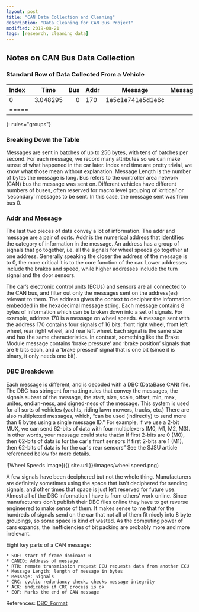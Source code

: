 ```yaml
---
layout: post
title: "CAN Data Collection and Cleaning"
description: "Data Cleaning for CAN Bus Project"
modified: 2019-08-21
tags: [research, cleaning data]
---
```


## Notes on CAN Bus Data Collection

### Standard Row of Data Collected From a Vehicle

| Index| Time | Bus |Addr | Message |MessageLength |
|:--------|:-------:|--------:|:--------|:-------:|--------:|
| 0   | 3.048295   |0 | 170  | 1e5c1e741e5d1e6c   | 8   |
|=====
{: rules="groups"}

### Breaking Down the Table
Messages are sent in batches of up to 256 bytes, with tens of batches per second. For each message, we record many attributes so we can make sense of what happened in the car later. Index and time are pretty trivial, we know what those mean without explanation. Message Length is the number of bytes the message is long. Bus refers to the controller area network (CAN) bus the message was sent on. Different vehicles have different numbers of buses, often reserved for macro level grouping of ‘critical’ or ‘secondary’ messages to be sent. In this case, the message sent was from bus 0.

### Addr and Message
The last two pieces of data convey a lot of information. The addr and message are a pair of sorts. Addr is the numerical address that identifies the category of information in the message. An address has a group of signals that go together, i.e. all the signals for wheel speeds go together at one address. Generally speaking the closer the address of the message is to 0, the more critical it is to the core function of the car. Lower addresses include the brakes and speed, while higher addresses include the turn signal and the door sensors.

The car’s electronic control units (ECUs) and sensors are all connected to the CAN bus, and filter out only the messages sent on the address(es) relevant to them. The address gives the context to decipher the information embedded in the hexadecimal message string. Each message contains 8 bytes of information which can be broken down into a set of signals. For example, address 170 is a message on wheel speeds. A message sent with the address 170 contains four signals of 16 bits: front right wheel, front left wheel, rear right wheel, and rear left wheel. Each signal is the same size and has the same characteristics. In contrast, something like the Brake Module message contains ‘brake pressure’ and ‘brake position’ signals that are 9 bits each, and a ‘brake pressed' signal that is one bit (since it is binary, it only needs one bit).

### DBC Breakdown
Each message is different, and is decoded with a DBC (DataBase CAN) file. The DBC has stringent formatting rules that convey the messages, the signals subset of the message, the start, size, scale, offset, min, max, unites, endian-ness, and signed-ness of the message. This system is used for all sorts of vehicles (yachts, riding lawn mowers, trucks, etc.) There are also multiplexed messages, which,  “can be used (indirectly) to send more than 8 bytes using a single message ID." For example, if we use a 2-bit MUX, we can send 62-bits of data with four multiplexers (M0, M1, M2, M3). In other words, your message could state that:\n
If first 2-bits are 0 (M0), then 62-bits of data is for the car's front sensors
If first 2-bits are 1 (M1), then 62-bits of data is for the car's rear sensors”
See the SJSU article referenced below for more details.

![Wheel Speeds Image]({{ site.url }}/images/wheel speed.png)

A few signals have been deciphered but not the whole thing. Manufacturers are definitely sometimes using the space that isn't deciphered for sending signals, and other times that space is just left reserved for future use. Almost all of the DBC information I have is from others’ work online. Since manufacturers don’t publish their DBC files online they have to get reverse engineered to make sense of them. It makes sense to me that for the hundreds of signals send on the car that not all of them fit nicely into 8 byte groupings, so some space is kind of wasted. As the computing power of cars expands, the inefficiencies of bit packing are probably more and more irrelevant.

Eight key parts of a CAN message:

	* SOF: start of frame dominant 0
	* CANID: Address of message.
	* RTR: remote transmission request ECU requests data from another ECU
	* Message Length: length of message in bytes
	* Message: Signals
	* CRC: cyclic redundancy check, checks message integrity
	* ACK: indicates if CRC process is ok
	* EOF: Marks the end of CAN message

References:
[DBC_Format](http://socialledge.com/sjsu/index.php/DBC_Format)
